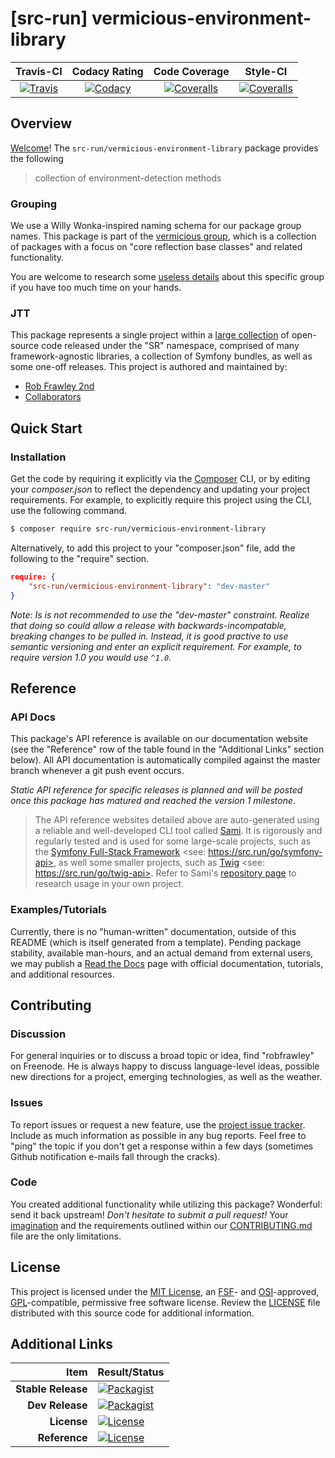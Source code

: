 
# [src-run] vermicious-environment-library

|       Travis-CI        |      Codacy Rating      |      Code Coverage      |        Style-CI         |
|:----------------------:|:-----------------------:|:-----------------------:|:-----------------------:|
| [![Travis](https://src.run/vermicious-environment-library/travis.svg)](https://src.run/vermicious-environment-library/travis) | [![Codacy](https://src.run/vermicious-environment-library/codacy.svg)](https://src.run/vermicious-environment-library/codacy) | [![Coveralls](https://src.run/vermicious-environment-library/coveralls.svg)](https://src.run/vermicious-environment-library/coveralls) | [![Coveralls](https://src.run/vermicious-environment-library/styleci.svg)](https://src.run/vermicious-environment-library/styleci) |


## Overview

[Welcome](https://src.run/go/readme_welcome)!
The `src-run/vermicious-environment-library` package provides the following

> collection of environment-detection methods

### Grouping

We use a Willy Wonka-inspired naming schema for our package group names. This package is part of the
[vermicious group](https://src.run/vermicious-environment-library/group), which is a collection of packages with a focus
on "core reflection base classes" and related functionality.

You are welcome to research some [useless details](https://src.run/vermicious-environment-library/group_explanation)
about this specific group if you have too much time on your hands.

### JTT

This package represents a single project within a [large collection](https://src.run/go/explore) of open-source code
released under the "SR" namespace, comprised of many framework-agnostic libraries, a collection of Symfony bundles, as
well as some one-off releases. This project is authored and maintained by:

- [Rob Frawley 2nd](https://src.run/rmf)
- [Collaborators](https://src.run/vermicious-environment-library/github_collaborators)


## Quick Start

### Installation

Get the code by requiring it explicitly via the [Composer](https://getcomposer.com) CLI, or by editing your
*composer.json* to reflect the dependency and updating your project requirements. For example, to explicitly require
this project using the CLI, use the following command.

```bash
$ composer require src-run/vermicious-environment-library
```

Alternatively, to add this project to your "composer.json" file, add the following to the "require" section.

```json
require: {
	"src-run/vermicious-environment-library": "dev-master"
}
```

*Note: Is is not recommended to use the "dev-master" constraint. Realize that doing so could allow a release with
backwards-incompatable, breaking changes to be pulled in. Instead, it is good practive to use semantic versioning and
enter an explicit requirement. For example, to require version 1.0 you would use `^1.0`.*


## Reference

### API Docs

This package's API reference is available on our documentation website (see the "Reference" row of the table found in
the "Additional Links" section below). All API documentation is automatically compiled against the master branch
whenever a git push event occurs.

*Static API reference for specific releases is planned and will be posted once this package has matured and reached
the version 1 milestone*.

> The API reference websites detailed above are auto-generated using a reliable and well-developed CLI tool called
> [Sami](https://src.run/go/sami). It is rigorously and regularly tested and is used for some large-scale projects, such
> as the [Symfony Full-Stack Framework](https://src.run/go/symfony) <see: https://src.run/go/symfony-api>, as well some
> smaller projects, such as [Twig](https://src.run/go/sami-twig) <see: https://src.run/go/twig-api>. Refer to Sami's
> [repository page](https://src.run/go/sami) to research usage in your own project.

### Examples/Tutorials

Currently, there is no "human-written" documentation, outside of this README (which is itself generated from a
template). Pending package stability, available man-hours, and an actual demand from external users, we may publish
a [Read the Docs](https://src.run/go/rtd) page with official documentation, tutorials, and additional resources.


## Contributing

### Discussion

For general inquiries or to discuss a broad topic or idea, find "robfrawley" on Freenode. He is always happy to 
discuss language-level ideas, possible new directions for a project, emerging technologies, as well as the weather.

### Issues

To report issues or request a new feature, use the [project issue tracker](https://src.run/vermicious-environment-library/github_issues).
Include as much information as possible in any bug reports. Feel free to "ping" the topic if you don't get a response
within a few days (sometimes Github notification e-mails fall through the cracks).

### Code

You created additional functionality while utilizing this package? Wonderful: send it back upstream! *Don't hesitate to
submit a pull request!* Your [imagination](https://src.run/go/readme_imagination) and the requirements outlined within
our [CONTRIBUTING.md](https://src.run/vermicious-environment-library/contributing) file are the only limitations.


## License

This project is licensed under the [MIT License](https://src.run/go/mit), an [FSF](https://src.run/go/fsf)- and 
[OSI](https://src.run/go/osi)-approved, [GPL](https://src.run/go/gpl)-compatible, permissive free software license.
Review the [LICENSE](https://src.run/vermicious-environment-library/license) file distributed with this source code for additional
information.


## Additional Links

| Item               | Result/Status                                                                                                      |
|-------------------:|:-------------------------------------------------------------------------------------------------------------------|
| __Stable Release__ | [![Packagist](https://src.run/vermicious-environment-library/packagist.svg)](https://src.run/vermicious-environment-library/packagist)     |
| __Dev Release__    | [![Packagist](https://src.run/vermicious-environment-library/packagist_pre.svg)](https://src.run/vermicious-environment-library/packagist) |
| __License__        | [![License](https://src.run/vermicious-environment-library/license.svg)](https://src.run/vermicious-environment-library/license)           |
| __Reference__      | [![License](https://src.run/vermicious-environment-library/api.svg)](https://src.run/vermicious-environment-library/api)                   |

